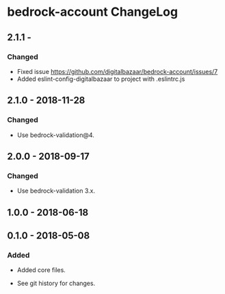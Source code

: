 # bedrock-account ChangeLog

## 2.1.1 -

### Changed
- Fixed issue https://github.com/digitalbazaar/bedrock-account/issues/7
- Added eslint-config-digitalbazaar to project with .eslintrc.js

## 2.1.0 - 2018-11-28

### Changed
- Use bedrock-validation@4.

## 2.0.0 - 2018-09-17

### Changed
- Use bedrock-validation 3.x.

## 1.0.0 - 2018-06-18

## 0.1.0 - 2018-05-08

### Added
- Added core files.

- See git history for changes.
